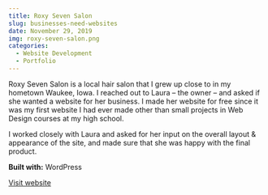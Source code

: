```yaml
---
title: Roxy Seven Salon
slug: businesses-need-websites
date: November 29, 2019
img: roxy-seven-salon.png
categories:
  - Website Development
  - Portfolio
---
```


Roxy Seven Salon is a local hair salon that I grew up close to in my hometown Waukee, Iowa. I reached out to Laura – the owner – and asked if she wanted a website for her business. I made her website for free since it was my first website I had ever made other than small projects in Web Design courses at my high school.

<!--more-->

I worked closely with Laura and asked for her input on the overall layout & appearance of the site, and made sure that she was happy with the final product.

**Built with:** WordPress

[Visit website](http://roxysevensalon.com)